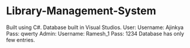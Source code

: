 # Library-Management-System
Built using C#. Database built in Visual Studios.
User: Username: Ajinkya Pass: qwerty
Admin: Username: Ramesh_1 Pass: 1234
Database has only few entries.
